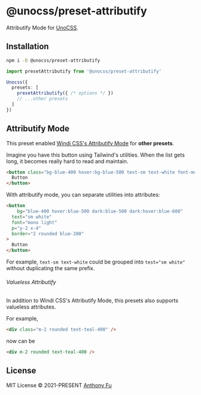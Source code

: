 # @unocss/preset-attributify

Attributify Mode for [UnoCSS](https://github.com/antfu/unocss).

## Installation

```bash
npm i -D @unocss/preset-attributify
```

```ts
import presetAttributify from '@unocss/preset-attributify'

Unocss({
  presets: [
    presetAttributify({ /* options */ })
    // ...other presets
  ]
})
```

## Attributify Mode

This preset enabled [Windi CSS's Attributify Mode](https://windicss.org/posts/v30.html#attributify-mode) for **other presets**.

Imagine you have this button using Tailwind's utilities. When the list gets long, it becomes really hard to read and maintain.

```html
<button class="bg-blue-400 hover:bg-blue-500 text-sm text-white font-mono font-light py-2 px-4 rounded border-2 border-blue-200 dark:bg-blue-500 dark:hover:bg-blue-600">
  Button
</button>
```

With attributify mode, you can separate utilities into attributes:

```html
<button 
	bg="blue-400 hover:blue-500 dark:blue-500 dark:hover:blue-600"
  text="sm white"
  font="mono light"
  p="y-2 x-4"
  border="2 rounded blue-200"
>
  Button
</button>
```

For example, `text-sm text-white` could be grouped into `test="sm white"` without duplicating the same prefix.

###### Valueless Attributify

In addition to Windi CSS's Attributify Mode, this presets also supports valueless attributes.

For example, 

```html
<div class="m-2 rounded text-teal-400" />
```

now can be

```html
<div m-2 rounded text-teal-400 />
```

## License

MIT License © 2021-PRESENT [Anthony Fu](https://github.com/antfu)
